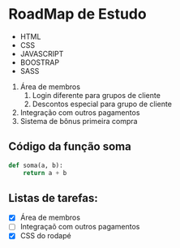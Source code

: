 # RoadMap de Estudo
* HTML
* CSS
* JAVASCRIPT
* BOOSTRAP
* SASS

1. Área de membros
    1. Login diferente para grupos de cliente
    2. Descontos especial para grupo de cliente 
2. Integração com outros pagamentos 
3. Sistema de bônus primeira compra

## Código da função soma

``` python
def soma(a, b):
    return a + b
```

## Listas de tarefas:

- [x] Área de membros
- [ ] Integraçaõ com outros pagamentos
- [x] CSS do rodapé
